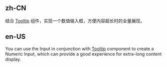 ## zh-CN

结合 [Tooltip](/components/tooltip) 组件，实现一个数值输入框，方便内容超长时的全量展现。

## en-US

You can use the Input in conjunction with [Tooltip](/components/tooltip) component to create a Numeric Input, which can provide a good experience for extra-long content display.

<style>
/* to prevent the arrow overflow the popup container,
or the height is not enough when content is empty */
.numeric-input .ant-tooltip-inner {
  min-width: 32px;
  min-height: 37px;
}

.numeric-input .numeric-input-title {
  font-size: 14px;
}
</style>
